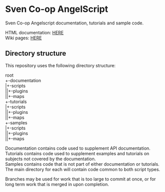# Sven Co-op AngelScript  
  
Sven Co-op Angelscript documentation, tutorials and sample code.  
  
HTML documentation: [HERE](https://baso88.github.io/SC_AngelScript/docs/)  
Wiki pages: [HERE](https://github.com/baso88/SC_AngelScript/wiki)  
  
## Directory structure  
  
This repository uses the following directory structure:  
  
root  
+-documentation  
|+-scripts  
||+-plugins  
||+-maps  
+-tutorials  
|+-scripts  
||+-plugins  
||+-maps  
+-samples  
|+-scripts  
||+-plugins  
||+-maps  
  
Documentation contains code used to supplement API documentation.  
Tutorials contains code used to supplement examples and tutorials on subjects not covered by the documentation.  
Samples contains code that is not part of either documentation or tutorials.  
The main directory for each will contain code common to both script types.  
  
Branches may be used for work that is too large to commit at once, or for long term work that is merged in upon completion.  
